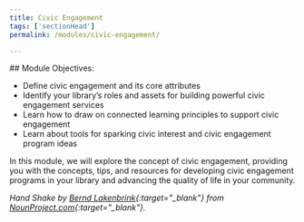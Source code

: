 ```yaml
---
title: Civic Engagement 
tags: ['sectionHead']
permalink: /modules/civic-engagement/

---
```

<div class="callout objectives" markdown="1"> 
## Module Objectives: 

* Define civic engagement and its core attributes
* Identify your library’s roles and assets for building powerful civic engagement services
* Learn how to draw on connected learning principles to support civic engagement
* Learn about tools for sparking civic interest and civic engagement program ideas
</div>


In this module, we will explore the concept of civic engagement, providing you with the concepts, tips, and resources for  developing civic engagement programs in your library and advancing the quality of life in your community. 
<div>


<i>Hand Shake by [Bernd Lakenbrink](https://thenounproject.com/boerni_lakenbrink/){:target="_blank"} from [NounProject.com](https://thenounproject.com){:target="_blank"}.</i>

